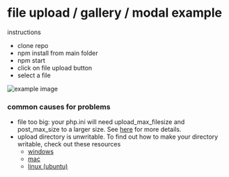 # file upload / gallery / modal example

instructions
- clone repo
- npm install from main folder
- npm start
- click on file upload button
- select a file

![example image](fileupload_gallery.gif)

### common causes for problems
- file too big: your php.ini will need upload_max_filesize and post_max_size to a larger size.  See [here](https://www.a2hosting.com/kb/developer-corner/php/using-php.ini-directives/php-maximum-upload-file-size) for more details.
- upload directory is unwritable.  To find out how to make your directory writable, check out these resources
    - [windows](https://www.online-tech-tips.com/computer-tips/set-file-folder-permissions-windows/)
    - [mac](https://stackoverflow.com/questions/1070216/how-can-i-make-directory-writable/1070326)
    - [linux (ubuntu)](https://tecadmin.net/change-permissions-on-folder-and-sub-folders-recursively/)